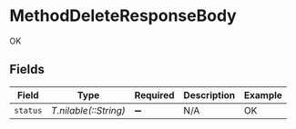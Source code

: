 # MethodDeleteResponseBody

OK


## Fields

| Field                 | Type                  | Required              | Description           | Example               |
| --------------------- | --------------------- | --------------------- | --------------------- | --------------------- |
| `status`              | *T.nilable(::String)* | :heavy_minus_sign:    | N/A                   | OK                    |